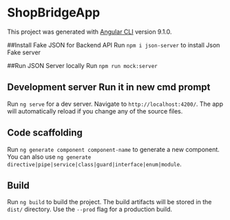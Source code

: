 # ShopBridgeApp

This project was generated with [Angular CLI](https://github.com/angular/angular-cli) version 9.1.0.

##Install Fake JSON for Backend API
Run `npm i json-server` to install Json Fake server

##Run JSON Server locally
Run `npm run mock:server`

## Development server Run it in new cmd prompt

Run `ng serve` for a dev server. Navigate to `http://localhost:4200/`. The app will automatically reload if you change any of the source files.

## Code scaffolding

Run `ng generate component component-name` to generate a new component. You can also use `ng generate directive|pipe|service|class|guard|interface|enum|module`.

## Build

Run `ng build` to build the project. The build artifacts will be stored in the `dist/` directory. Use the `--prod` flag for a production build.

